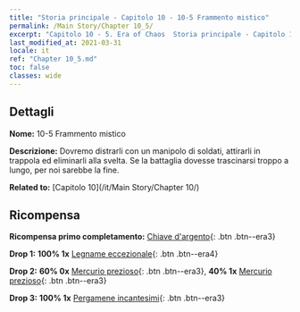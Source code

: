 ```yaml
---
title: "Storia principale - Capitolo 10 - 10-5 Frammento mistico"
permalink: /Main Story/Chapter 10_5/
excerpt: "Capitolo 10 - 5. Era of Chaos  Storia principale - Capitolo 10_5. 10-5 Frammento mistico"
last_modified_at: 2021-03-31
locale: it
ref: "Chapter 10_5.md"
toc: false
classes: wide
---
```


## Dettagli

 **Nome:** 10-5 Frammento mistico

 **Descrizione:** Dovremo distrarli con un manipolo di soldati, attirarli in trappola ed eliminarli alla svelta. Se la battaglia dovesse trascinarsi troppo a lungo, per noi sarebbe la fine.

 **Related to:** [Capitolo 10](/it/Main Story/Chapter 10/)

## Ricompensa

 **Ricompensa primo completamento:** [Chiave d'argento](/it/Items/con_693/){: .btn .btn--era3}

 **Drop 1:** **100% 1x** [Legname eccezionale](/it/Items/mat_34/){: .btn .btn--era4}

 **Drop 2:** **60% 0x** [Mercurio prezioso](/it/Items/mat_28/){: .btn .btn--era3}, **40% 1x** [Mercurio prezioso](/it/Items/mat_28/){: .btn .btn--era3}

 **Drop 3:** **100% 1x** [Pergamene incantesimi](/it/Items/con_694/){: .btn .btn--era3}

